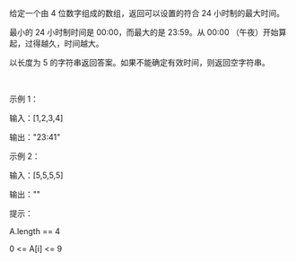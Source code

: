 给定一个由 4 位数字组成的数组，返回可以设置的符合 24 小时制的最大时间。

最小的 24 小时制时间是 00:00，而最大的是 23:59。从 00:00 （午夜）开始算起，过得越久，时间越大。

以长度为 5 的字符串返回答案。如果不能确定有效时间，则返回空字符串。

 

示例 1：

输入：[1,2,3,4]

输出："23:41"

示例 2：

输入：[5,5,5,5]

输出：""
 

提示：

A.length == 4

0 <= A[i] <= 9

